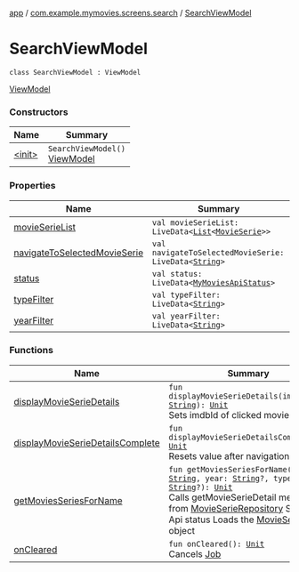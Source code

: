 [app](../../index.md) / [com.example.mymovies.screens.search](../index.md) / [SearchViewModel](./index.md)

# SearchViewModel

`class SearchViewModel : ViewModel`

[ViewModel](#)

### Constructors

| Name | Summary |
|---|---|
| [&lt;init&gt;](-init-.md) | `SearchViewModel()`<br>[ViewModel](#) |

### Properties

| Name | Summary |
|---|---|
| [movieSerieList](movie-serie-list.md) | `val movieSerieList: LiveData<`[`List`](https://kotlinlang.org/api/latest/jvm/stdlib/kotlin.collections/-list/index.html)`<`[`MovieSerie`](../../com.example.mymovies.models/-movie-serie/index.md)`>>` |
| [navigateToSelectedMovieSerie](navigate-to-selected-movie-serie.md) | `val navigateToSelectedMovieSerie: LiveData<`[`String`](https://kotlinlang.org/api/latest/jvm/stdlib/kotlin/-string/index.html)`>` |
| [status](status.md) | `val status: LiveData<`[`MyMoviesApiStatus`](../-my-movies-api-status/index.md)`>` |
| [typeFilter](type-filter.md) | `val typeFilter: LiveData<`[`String`](https://kotlinlang.org/api/latest/jvm/stdlib/kotlin/-string/index.html)`>` |
| [yearFilter](year-filter.md) | `val yearFilter: LiveData<`[`String`](https://kotlinlang.org/api/latest/jvm/stdlib/kotlin/-string/index.html)`>` |

### Functions

| Name | Summary |
|---|---|
| [displayMovieSerieDetails](display-movie-serie-details.md) | `fun displayMovieSerieDetails(imdbId: `[`String`](https://kotlinlang.org/api/latest/jvm/stdlib/kotlin/-string/index.html)`): `[`Unit`](https://kotlinlang.org/api/latest/jvm/stdlib/kotlin/-unit/index.html)<br>Sets imdbId of clicked movie or serie |
| [displayMovieSerieDetailsComplete](display-movie-serie-details-complete.md) | `fun displayMovieSerieDetailsComplete(): `[`Unit`](https://kotlinlang.org/api/latest/jvm/stdlib/kotlin/-unit/index.html)<br>Resets value after navigation |
| [getMoviesSeriesForName](get-movies-series-for-name.md) | `fun getMoviesSeriesForName(name: `[`String`](https://kotlinlang.org/api/latest/jvm/stdlib/kotlin/-string/index.html)`, year: `[`String`](https://kotlinlang.org/api/latest/jvm/stdlib/kotlin/-string/index.html)`?, type: `[`String`](https://kotlinlang.org/api/latest/jvm/stdlib/kotlin/-string/index.html)`?): `[`Unit`](https://kotlinlang.org/api/latest/jvm/stdlib/kotlin/-unit/index.html)<br>Calls getMovieSerieDetail method from [MovieSerieRepository](../../com.example.mymovies.repository/-movie-serie-repository/index.md) Sets the Api status Loads the [MovieSerie](../../com.example.mymovies.models/-movie-serie/index.md) object |
| [onCleared](on-cleared.md) | `fun onCleared(): `[`Unit`](https://kotlinlang.org/api/latest/jvm/stdlib/kotlin/-unit/index.html)<br>Cancels [Job](#) |
